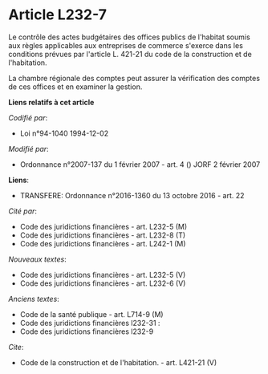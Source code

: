 # Article L232-7

Le contrôle des actes budgétaires des offices publics de l'habitat soumis aux règles applicables aux entreprises de commerce
s'exerce dans les conditions prévues par l'article L. 421-21 du code de la construction et de l'habitation. 

La chambre régionale des comptes peut assurer la vérification des comptes de ces offices et en examiner la gestion.

**Liens relatifs à cet article**

_Codifié par_:

  - Loi n°94-1040 1994-12-02

_Modifié par_:

  - Ordonnance n°2007-137 du 1 février 2007 - art. 4 () JORF 2 février 2007

**Liens**:

  - TRANSFERE: Ordonnance n°2016-1360 du 13 octobre 2016 - art. 22

_Cité par_:

  - Code des juridictions financières - art. L232-5 (M)
  - Code des juridictions financières - art. L232-8 (T)
  - Code des juridictions financières - art. L242-1 (M)

_Nouveaux textes_:

  - Code des juridictions financières - art. L232-5 (V)
  - Code des juridictions financières - art. L232-6 (V)

_Anciens textes_:

  - Code de la santé publique - art. L714-9 (M)
  - Code des juridictions financières l232-31 :
  - Code des juridictions financières l232-9

_Cite_:

  - Code de la construction et de l'habitation. - art. L421-21 (V)
